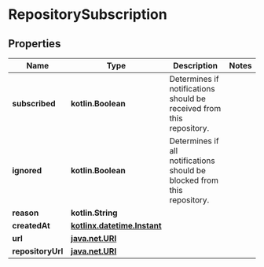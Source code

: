
# RepositorySubscription

## Properties
Name | Type | Description | Notes
------------ | ------------- | ------------- | -------------
**subscribed** | **kotlin.Boolean** | Determines if notifications should be received from this repository. | 
**ignored** | **kotlin.Boolean** | Determines if all notifications should be blocked from this repository. | 
**reason** | **kotlin.String** |  | 
**createdAt** | [**kotlinx.datetime.Instant**](kotlinx.datetime.Instant.md) |  | 
**url** | [**java.net.URI**](java.net.URI.md) |  | 
**repositoryUrl** | [**java.net.URI**](java.net.URI.md) |  | 



